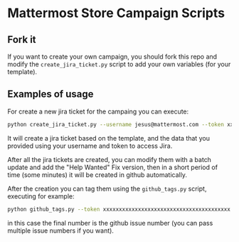 # Mattermost Store Campaign Scripts

## Fork it

If you want to create your own campaign, you should fork this repo and modify
the `create_jira_ticket.py` script to add your own variables (for your template).

## Examples of usage

For create a new jira ticket for the campaing you can execute:

```sh
python create_jira_ticket.py --username jesus@mattermost.com --token xxxxxxxxxxxxxxxxxxxxxxxx --store Channel --method Delete
```

It will create a jira ticket based on the template, and the data that you
provided using your username and token to access Jira.

After all the jira tickets are created, you can modify them with a batch update
and add the "Help Wanted" Fix version, then in a short period of time (some
minutes) it will be created in github automatically.

After the creation you can tag them using the `github_tags.py` script, executing for example:

```sh
python github_tags.py --token xxxxxxxxxxxxxxxxxxxxxxxxxxxxxxxxxxxxxxxx -r mattermost/mattermost-server -l "Tech/Go" -l "Up For Grabs" -l "Difficulty/1:Easy" -l "Area/Technical Debt" -l "Help Wanted" 1234051
```

in this case the final number is the github issue number (you can pass multiple
issue numbers if you want).

